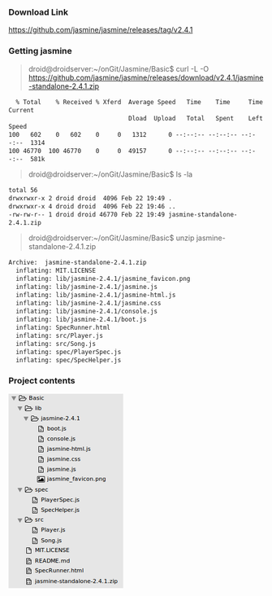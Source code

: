 ### Download Link

https://github.com/jasmine/jasmine/releases/tag/v2.4.1

### Getting jasmine

> droid@droidserver:~/onGit/Jasmine/Basic$ curl -L -O https://github.com/jasmine/jasmine/releases/download/v2.4.1/jasmine-standalone-2.4.1.zip

      % Total    % Received % Xferd  Average Speed   Time    Time     Time  Current
                                     Dload  Upload   Total   Spent    Left  Speed
    100   602    0   602    0     0   1312      0 --:--:-- --:--:-- --:--:--  1314
    100 46770  100 46770    0     0  49157      0 --:--:-- --:--:-- --:--:--  581k

> droid@droidserver:~/onGit/Jasmine/Basic$ ls -la

    total 56
    drwxrwxr-x 2 droid droid  4096 Feb 22 19:49 .
    drwxrwxr-x 4 droid droid  4096 Feb 22 19:46 ..
    -rw-rw-r-- 1 droid droid 46770 Feb 22 19:49 jasmine-standalone-2.4.1.zip
    
> droid@droidserver:~/onGit/Jasmine/Basic$ unzip jasmine-standalone-2.4.1.zip 

    Archive:  jasmine-standalone-2.4.1.zip
      inflating: MIT.LICENSE             
      inflating: lib/jasmine-2.4.1/jasmine_favicon.png  
      inflating: lib/jasmine-2.4.1/jasmine.js  
      inflating: lib/jasmine-2.4.1/jasmine-html.js  
      inflating: lib/jasmine-2.4.1/jasmine.css  
      inflating: lib/jasmine-2.4.1/console.js  
      inflating: lib/jasmine-2.4.1/boot.js  
      inflating: SpecRunner.html         
      inflating: src/Player.js           
      inflating: src/Song.js             
      inflating: spec/PlayerSpec.js      
      inflating: spec/SpecHelper.js      

### Project contents

<img src="_misc/project%20structure.png"/>
